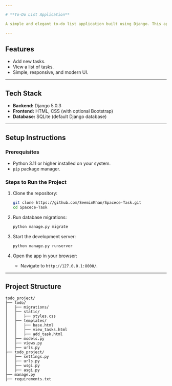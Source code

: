 ```yaml
---

# **To-Do List Application**

A simple and elegant to-do list application built using Django. This app allows users to manage their tasks efficiently by adding and viewing them.

---
```


## **Features**
- Add new tasks.
- View a list of tasks.
- Simple, responsive, and modern UI.

---

## **Tech Stack**
- **Backend:** Django 5.0.3
- **Frontend:** HTML, CSS (with optional Bootstrap)
- **Database:** SQLite (default Django database)

---

## **Setup Instructions**

### **Prerequisites**
- Python 3.11 or higher installed on your system.
- `pip` package manager.

### **Steps to Run the Project**
1. Clone the repository:
   ```bash
   git clone https://github.com/SeeminKhan/Spacece-Task.git
   cd Spacece-Task
   ```
4. Run database migrations:
   ```bash
   python manage.py migrate
   ```

5. Start the development server:
   ```bash
   python manage.py runserver
   ```

6. Open the app in your browser:
   - Navigate to `http://127.0.0.1:8000/`.

---

## **Project Structure**
```
todo_project/
├── todo/
│   ├── migrations/
│   ├── static/
│   │   ├── styles.css
│   ├── templates/
│   │   ├── base.html
│   │   ├── view_tasks.html
│   │   ├── add_task.html
│   ├── models.py
│   ├── views.py
│   ├── urls.py
├── todo_project/
│   ├── settings.py
│   ├── urls.py
│   ├── wsgi.py
│   ├── asgi.py
├── manage.py
├── requirements.txt
```
